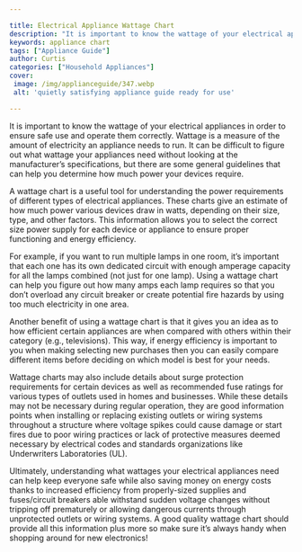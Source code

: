 ```yaml
---

title: Electrical Appliance Wattage Chart
description: "It is important to know the wattage of your electrical appliances in order to ensure safe use and operate them correctly. Wattage ...find out now"
keywords: appliance chart
tags: ["Appliance Guide"]
author: Curtis
categories: ["Household Appliances"]
cover: 
 image: /img/applianceguide/347.webp
 alt: 'quietly satisfying appliance guide ready for use'

---
```


It is important to know the wattage of your electrical appliances in order to ensure safe use and operate them correctly. Wattage is a measure of the amount of electricity an appliance needs to run. It can be difficult to figure out what wattage your appliances need without looking at the manufacturer’s specifications, but there are some general guidelines that can help you determine how much power your devices require.

A wattage chart is a useful tool for understanding the power requirements of different types of electrical appliances. These charts give an estimate of how much power various devices draw in watts, depending on their size, type, and other factors. This information allows you to select the correct size power supply for each device or appliance to ensure proper functioning and energy efficiency.

For example, if you want to run multiple lamps in one room, it’s important that each one has its own dedicated circuit with enough amperage capacity for all the lamps combined (not just for one lamp). Using a wattage chart can help you figure out how many amps each lamp requires so that you don’t overload any circuit breaker or create potential fire hazards by using too much electricity in one area. 

Another benefit of using a wattage chart is that it gives you an idea as to how efficient certain appliances are when compared with others within their category (e.g., televisions). This way, if energy efficiency is important to you when making selecting new purchases then you can easily compare different items before deciding on which model is best for your needs. 

Wattage charts may also include details about surge protection requirements for certain devices as well as recommended fuse ratings for various types of outlets used in homes and businesses. While these details may not be necessary during regular operation, they are good information points when installing or replacing existing outlets or wiring systems throughout a structure where voltage spikes could cause damage or start fires due to poor wiring practices or lack of protective measures deemed necessary by electrical codes and standards organizations like Underwriters Laboratories (UL). 

Ultimately, understanding what wattages your electrical appliances need can help keep everyone safe while also saving money on energy costs thanks to increased efficiency from properly-sized supplies and fuses/circuit breakers able withstand sudden voltage changes without tripping off prematurely or allowing dangerous currents through unprotected outlets or wiring systems. A good quality wattage chart should provide all this information plus more so make sure it’s always handy when shopping around for new electronics!
